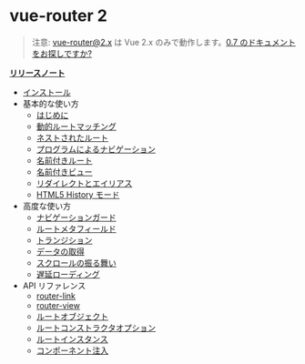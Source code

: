 # vue-router 2
<!--email_off-->
> 注意: vue-router@2.x は Vue 2.x のみで動作します。[0.7 のドキュメントをお探しですか?](https://github.com/vuejs/vue-router/tree/1.0/docs/ja)
<!--/email_off-->
**[リリースノート](https://github.com/vuejs/vue-router/releases)**

- [インストール](installation.md)
- 基本的な使い方
  - [はじめに](essentials/getting-started.md)
  - [動的ルートマッチング](essentials/dynamic-matching.md)
  - [ネストされたルート](essentials/nested-routes.md)
  - [プログラムによるナビゲーション](essentials/navigation.md)
  - [名前付きルート](essentials/named-routes.md)
  - [名前付きビュー](essentials/named-views.md)
  - [リダイレクトとエイリアス](essentials/redirect-and-alias.md)
  - [HTML5 History モード](essentials/history-mode.md)
- 高度な使い方
  - [ナビゲーションガード](advanced/navigation-guards.md)
  - [ルートメタフィールド](advanced/meta.md)
  - [トランジション](advanced/transitions.md)
  - [データの取得](advanced/data-fetching.md)
  - [スクロールの振る舞い](advanced/scroll-behavior.md)
  - [遅延ローディング](advanced/lazy-loading.md)
- API リファレンス
  - [router-link](api/router-link.md)
  - [router-view](api/router-view.md)
  - [ルートオブジェクト](api/route-object.md)
  - [ルートコンストラクタオプション](api/options.md)
  - [ルートインスタンス](api/router-instance.md)
  - [コンポーネント注入](api/component-injections.md)

